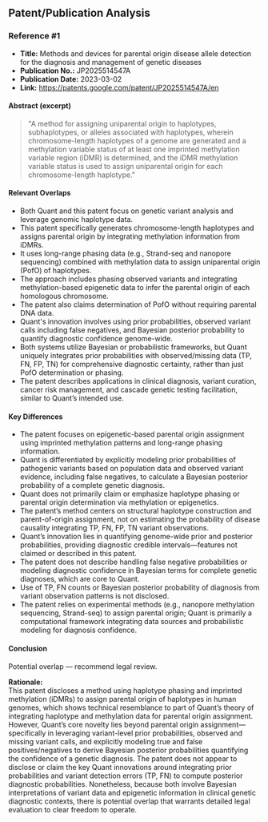 ## Patent/Publication Analysis

### Reference #1

- **Title:** Methods and devices for parental origin disease allele detection for the diagnosis and management of genetic diseases
- **Publication No.:** JP2025514547A
- **Publication Date:** 2023-03-02
- **Link:** https://patents.google.com/patent/JP2025514547A/en

#### Abstract (excerpt)

> "A method for assigning uniparental origin to haplotypes, subhaplotypes, or alleles associated with haplotypes, wherein chromosome-length haplotypes of a genome are generated and a methylation variable status of at least one imprinted methylation variable region (iDMR) is determined, and the iDMR methylation variable status is used to assign uniparental origin for each chromosome-length haplotype."

#### Relevant Overlaps

- Both Quant and this patent focus on genetic variant analysis and leverage genomic haplotype data.
- This patent specifically generates chromosome-length haplotypes and assigns parental origin by integrating methylation information from iDMRs.
- It uses long-range phasing data (e.g., Strand-seq and nanopore sequencing) combined with methylation data to assign uniparental origin (PofO) of haplotypes.
- The approach includes phasing observed variants and integrating methylation-based epigenetic data to infer the parental origin of each homologous chromosome.
- The patent also claims determination of PofO without requiring parental DNA data.
- Quant's innovation involves using prior probabilities, observed variant calls including false negatives, and Bayesian posterior probability to quantify diagnostic confidence genome-wide.
- Both systems utilize Bayesian or probabilistic frameworks, but Quant uniquely integrates prior probabilities with observed/missing data (TP, FN, FP, TN) for comprehensive diagnostic certainty, rather than just PofO determination or phasing.
- The patent describes applications in clinical diagnosis, variant curation, cancer risk management, and cascade genetic testing facilitation, similar to Quant’s intended use.

#### Key Differences

- The patent focuses on epigenetic-based parental origin assignment using imprinted methylation patterns and long-range phasing information.
- Quant is differentiated by explicitly modeling prior probabilities of pathogenic variants based on population data and observed variant evidence, including false negatives, to calculate a Bayesian posterior probability of a complete genetic diagnosis.
- Quant does not primarily claim or emphasize haplotype phasing or parental origin determination via methylation or epigenetics.
- The patent’s method centers on structural haplotype construction and parent-of-origin assignment, not on estimating the probability of disease causality integrating TP, FN, FP, TN variant observations.
- Quant’s innovation lies in quantifying genome-wide prior and posterior probabilities, providing diagnostic credible intervals—features not claimed or described in this patent.
- The patent does not describe handling false negative probabilities or modeling diagnostic confidence in Bayesian terms for complete genetic diagnoses, which are core to Quant.
- Use of TP, FN counts or Bayesian posterior probability of diagnosis from variant observation patterns is not disclosed.
- The patent relies on experimental methods (e.g., nanopore methylation sequencing, Strand-seq) to assign parental origin; Quant is primarily a computational framework integrating data sources and probabilistic modeling for diagnosis confidence.

#### Conclusion

Potential overlap — recommend legal review.

**Rationale:**  
This patent discloses a method using haplotype phasing and imprinted methylation (iDMRs) to assign parental origin of haplotypes in human genomes, which shows technical resemblance to part of Quant’s theory of integrating haplotype and methylation data for parental origin assignment. However, Quant’s core novelty lies beyond parental origin assignment—specifically in leveraging variant-level prior probabilities, observed and missing variant calls, and explicitly modeling true and false positives/negatives to derive Bayesian posterior probabilities quantifying the confidence of a genetic diagnosis. The patent does not appear to disclose or claim the key Quant innovations around integrating prior probabilities and variant detection errors (TP, FN) to compute posterior diagnostic probabilities. Nonetheless, because both involve Bayesian interpretations of variant data and epigenetic information in clinical genetic diagnostic contexts, there is potential overlap that warrants detailed legal evaluation to clear freedom to operate.